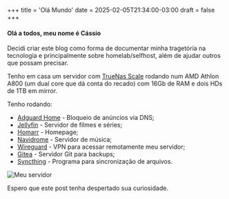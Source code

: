 +++
title = 'Olá Mundo'
date = 2025-02-05T21:34:00-03:00
draft = false
+++

#### Olá a todos, meu nome é Cássio

Decidi criar este blog como forma de documentar minha tragetória na tecnologia e principalmente sobre homelab/selfhost, além de ajudar outros que possam precisar.

Tenho em casa um servidor com [TrueNas Scale](https://www.truenas.com/truenas-scale/ "Página do TrueNas Scale") rodando num AMD Athlon A800 (um dual core que dá conta do recado) com 16Gb de RAM e dois HDs de 1TB em mirror.

Tenho rodando:

- [Adguard Home](https://adguard.com/pt_br/adguard-home/overview.html) - Bloqueio de anúncios via DNS;
- [Jellyfin](https://jellyfin.org/) - Servidor de filmes e séries;
- [Homarr](https://homarr.dev/) - Homepage;
- [Navidrome](https://www.navidrome.org/) - Servidor de música;
- [Wireguard](https://www.wireguard.com/) - VPN para acessar remotamente meu servidor;
- [Gitea](https://about.gitea.com/) - Servidor Git para backups;
- [Syncthing](https://syncthing.net/) - Programa para sincronização de arquivos.

![Meu servidor](https://imgur.com/Orhb6rD.jpeg)

Espero que este post tenha despertado sua curiosidade.
